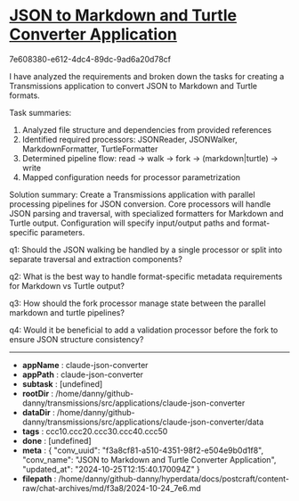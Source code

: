 # [JSON to Markdown and Turtle Converter Application](https://claude.ai/chat/f3a8cf81-a510-4351-98f2-e504e9b0d1f8)

7e608380-e612-4dc4-89dc-9ad6a20d78cf

 I have analyzed the requirements and broken down the tasks for creating a Transmissions application to convert JSON to Markdown and Turtle formats.

Task summaries:
1. Analyzed file structure and dependencies from provided references
2. Identified required processors: JSONReader, JSONWalker, MarkdownFormatter, TurtleFormatter
3. Determined pipeline flow: read → walk → fork → (markdown|turtle) → write
4. Mapped configuration needs for processor parametrization

Solution summary:
Create a Transmissions application with parallel processing pipelines for JSON conversion. Core processors will handle JSON parsing and traversal, with specialized formatters for Markdown and Turtle output. Configuration will specify input/output paths and format-specific parameters.

q1: Should the JSON walking be handled by a single processor or split into separate traversal and extraction components?

q2: What is the best way to handle format-specific metadata requirements for Markdown vs Turtle output?

q3: How should the fork processor manage state between the parallel markdown and turtle pipelines?

q4: Would it be beneficial to add a validation processor before the fork to ensure JSON structure consistency?

---

* **appName** : claude-json-converter
* **appPath** : claude-json-converter
* **subtask** : [undefined]
* **rootDir** : /home/danny/github-danny/transmissions/src/applications/claude-json-converter
* **dataDir** : /home/danny/github-danny/transmissions/src/applications/claude-json-converter/data
* **tags** : ccc10.ccc20.ccc30.ccc40.ccc50
* **done** : [undefined]
* **meta** : {
  "conv_uuid": "f3a8cf81-a510-4351-98f2-e504e9b0d1f8",
  "conv_name": "JSON to Markdown and Turtle Converter Application",
  "updated_at": "2024-10-25T12:15:40.170094Z"
}
* **filepath** : /home/danny/github-danny/hyperdata/docs/postcraft/content-raw/chat-archives/md/f3a8/2024-10-24_7e6.md